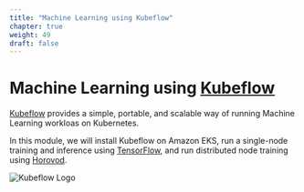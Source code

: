 ```yaml
---
title: "Machine Learning using Kubeflow"
chapter: true
weight: 49
draft: false
---
```


# Machine Learning using [Kubeflow](https://kubeflow.org/)

[Kubeflow](https://kubeflow.org) provides a simple, portable, and scalable way of running Machine Learning workloas on Kubernetes.

In this module, we will install Kubeflow on Amazon EKS, run a single-node training and inference using [TensorFlow](https://tensorflow.org/), and run distributed node training using [Horovod](https://github.com/horovod/horovod).

![Kubeflow Logo](/images/kubeflow/kubeflow.svg)